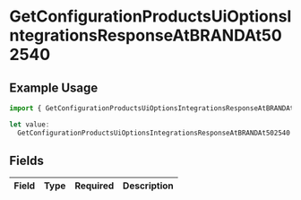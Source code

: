# GetConfigurationProductsUiOptionsIntegrationsResponseAtBRANDAt502540

## Example Usage

```typescript
import { GetConfigurationProductsUiOptionsIntegrationsResponseAtBRANDAt502540 } from "@vercel/sdk/models/getconfigurationproductsop.js";

let value:
  GetConfigurationProductsUiOptionsIntegrationsResponseAtBRANDAt502540 = {};
```

## Fields

| Field       | Type        | Required    | Description |
| ----------- | ----------- | ----------- | ----------- |